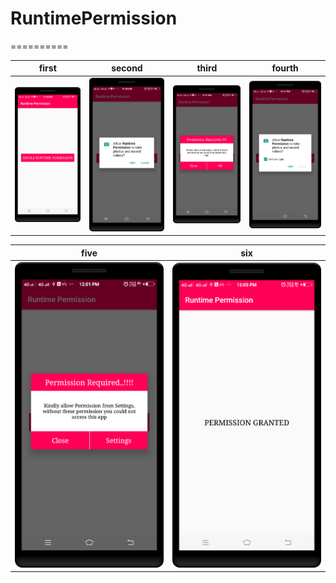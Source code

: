 # RuntimePermission
==========

| first      | second      | third   | fourth     |
|------------|-------------|-------------|-------------|
| <img src="https://github.com/rohitnotes/RuntimePermission/blob/master/1.png" width="250"> | <img src="https://github.com/rohitnotes/RuntimePermission/blob/master/2.png" width="250"> |<img src="https://github.com/rohitnotes/RuntimePermission/blob/master/3.png" width="250">| <img src="https://github.com/rohitnotes/RuntimePermission/blob/master/4.png" width="250">|

| five      | six      | 
|------------|-------------|
| <img src="https://github.com/rohitnotes/RuntimePermission/blob/master/5.png" width="250"> | <img src="https://github.com/rohitnotes/RuntimePermission/blob/master/6.png" width="250"> |
